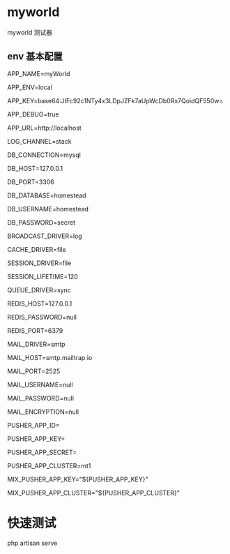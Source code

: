 # myworld
myworld 测试器


## env 基本配置



APP_NAME=myWorld

APP_ENV=local

APP_KEY=base64:JIFc92c1NTy4x3LDpJZFk7aUpWcDb0Rx7QoidQF550w=

APP_DEBUG=true

APP_URL=http://localhost


LOG_CHANNEL=stack

DB_CONNECTION=mysql

DB_HOST=127.0.0.1

DB_PORT=3306

DB_DATABASE=homestead

DB_USERNAME=homestead

DB_PASSWORD=secret

BROADCAST_DRIVER=log

CACHE_DRIVER=file

SESSION_DRIVER=file

SESSION_LIFETIME=120

QUEUE_DRIVER=sync

REDIS_HOST=127.0.0.1

REDIS_PASSWORD=null

REDIS_PORT=6379

MAIL_DRIVER=smtp

MAIL_HOST=smtp.mailtrap.io

MAIL_PORT=2525

MAIL_USERNAME=null

MAIL_PASSWORD=null

MAIL_ENCRYPTION=null

PUSHER_APP_ID=

PUSHER_APP_KEY=

PUSHER_APP_SECRET=

PUSHER_APP_CLUSTER=mt1

MIX_PUSHER_APP_KEY="${PUSHER_APP_KEY}"

MIX_PUSHER_APP_CLUSTER="${PUSHER_APP_CLUSTER}"



# 快速测试   
php artisan serve
